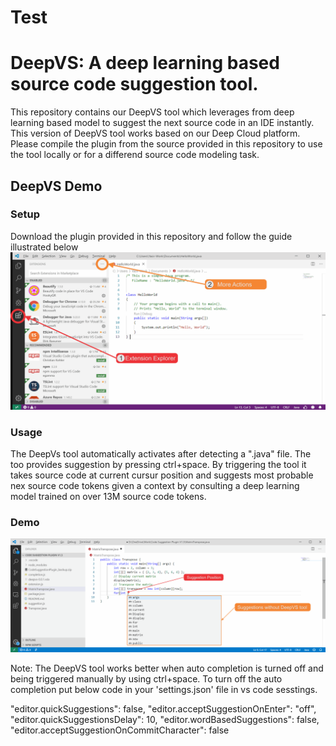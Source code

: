 # Test
 
# DeepVS: A deep learning based source code suggestion tool.

This repository contains our DeepVS tool which leverages from deep learning based model to suggest the next source code in an IDE instantly. 
This version of DeepVS tool works based on our Deep Cloud platform. Please compile the plugin from the 
source provided in this repository to use the tool locally or for a differend source code modeling task. 

## DeepVS Demo

### Setup
Download the plugin provided in this repository and follow the guide illustrated below
![DeepVS Setup Demo](demo/setup.gif)

### Usage
The DeepVs tool automatically activates after detecting a ".java" file. The too provides suggestion by pressing ctrl+space.
By triggering the tool it takes source code at current cursur position and suggests most probable nex source code tokens given a context by consulting 
a deep learning model trained on over 13M source code tokens.

### Demo
![DeepVS Setup Demo](demo/example.gif)

Note: The DeepVS tool works better when auto completion is turned off and being triggered manually by using ctrl+space.
To turn off the auto completion put below code in your 'settings.json' file in vs code sesstings.

"editor.quickSuggestions": false,
"editor.acceptSuggestionOnEnter": "off",
"editor.quickSuggestionsDelay": 10,
"editor.wordBasedSuggestions": false,
"editor.acceptSuggestionOnCommitCharacter": false

